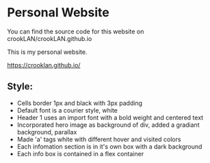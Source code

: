 # Personal Website

You can find the source code for this website on crookLAN/crookLAN.github.io

This is my personal website.

https://crooklan.github.io/

## Style:

* Cells border 1px and black with 3px padding
* Default font is a courier style, white
* Header 1 uses an import font with a bold weight and centered text
* Incorporated hero image as background of div, added a gradiant background, parallax
* Made 'a' tags white with different hover and visited colors
* Each infomation section is in it's own box with a dark background
* Each info box is contained in a flex container